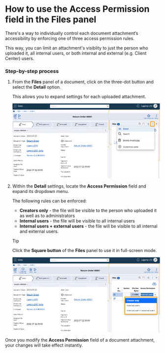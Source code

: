 # How to use the Access Permission field in the Files panel

There's a way to individually control each document attachment’s accessibility by enforcing one of three access permission rules. 

This way, you can limit an attachment's visiblity to just the person who uploaded it, all internal users, or both internal and external (e.g. Client Center) users.

### Step-by-step process

1. From the **Files** panel of a document, click on the three-dot button and select the **Detail** option.

   This allows you to expand settings for each uploaded attachment.

   ![picture](pictures/new_access_permission_detail.png)

2. Within the **Detail** settings, locate the **Access Permission** field and expand its dropdown menu.

   The following rules can be enforced:

   * **Creators only** - the file will be visible to the person who uploaded it as well as to administrators
   * **Internal users** - the file will be visible to all internal users
   * **Internal users + external users** - the file will be visible to all internal and external users.

  
   > [!TIP]
   > Click the **Square button** of the **Files** panel to use it in full-screen mode.

   ![picture](pictures/new_access_permission_options.png)
 
Once you modify the **Access Permission** field of a document attachment, your changes will take effect instantly.
